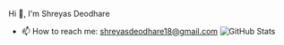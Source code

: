 Hi 👋, I'm Shreyas Deodhare



- 📫 How to reach me: shreyasdeodhare18@gmail.com
  ![GitHub Stats](https://github-readme-stats.vercel.app/api?username=shreyasdeodhare&theme=radical)
  

